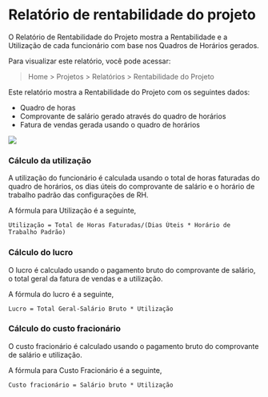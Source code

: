 # Relatório de rentabilidade do projeto



O Relatório de Rentabilidade do Projeto mostra a Rentabilidade e a Utilização de cada funcionário com base nos Quadros de Horários gerados.


Para visualizar este relatório, você pode acessar:


> Home > Projetos > Relatórios > Rentabilidade do Projeto


Este relatório mostra a Rentabilidade do Projeto com os seguintes dados:


* Quadro de horas
* Comprovante de salário gerado através do quadro de horários
* Fatura de vendas gerada usando o quadro de horários


![](/files/profitability-report.gif)


### Cálculo da utilização


A utilização do funcionário é calculada usando o total de horas faturadas do quadro de horários, os dias úteis do comprovante de salário e o horário de trabalho padrão das configurações de RH.


A fórmula para Utilização é a seguinte,



```
Utilização = Total de Horas Faturadas/(Dias Úteis * Horário de Trabalho Padrão)

```

### Cálculo do lucro


O lucro é calculado usando o pagamento bruto do comprovante de salário, o total geral da fatura de vendas e a utilização.


A fórmula do lucro é a seguinte,



```
Lucro = Total Geral-Salário Bruto * Utilização

```

### Cálculo do custo fracionário


O custo fracionário é calculado usando o pagamento bruto do comprovante de salário e utilização.


A fórmula para Custo Fracionário é a seguinte,



```
Custo fracionário = Salário bruto * Utilização

```



